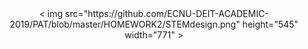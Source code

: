 <div align="center">< img src="https://github.com/ECNU-DEIT-ACADEMIC-2019/PAT/blob/master/HOMEWORK2/STEMdesign.png" height="545" width="771" > </div>  
